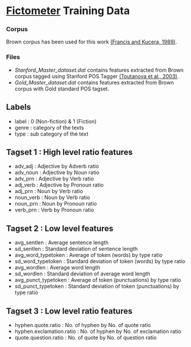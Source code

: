 # [Fictometer](http://fictometer.com/) Training Data
### Corpus
Brown corpus has been used for this work [(Francis and Kucera, 1989)](https://books.google.co.in/books?id=JG_3nQEACAAJ).
### Files
- *Stanford_Master_dataset.dat* contains features extracted from Brown corpus tagged using Stanford POS Tagger [(Toutanova et al., 2003)](https://nlp.stanford.edu/software/tagger.shtml).
- *Gold_Master_dataset.dat* contains features extracted from Brown corpus with Gold standard POS tagset.
## Labels
- label : 0 (Non-fiction) & 1 (Fiction)
- genre : category of the texts
- type : sub category of the text
## Tagset 1 : High level ratio features 
- adv_adj : Adjective by Adverb ratio
- adv_noun : Adjective by Noun ratio
- adv_prn : Adjective by Verb ratio
- adj_verb : Adjective by Pronoun ratio
- adj_prn : Noun by Verb ratio
- noun_verb : Noun by Verb ratio
- noun_prn : Noun by Pronoun ratio
- verb_prn : Verb by Pronoun ratio

## Tagset 2 : Low level features
- avg_sentlen : Average sentence length
- sd_sentlen : Standard deviation of sentence length
- avg_word_typetoken : Average of token (words) by type ratio
- sd_word_typetoken : Standard deviation of token (words) by type ratio
- avg_wordlen : Average word length
- sd_wordlen : Standard deviation of average word length
- avg_punct_typetoken : Average of token (punctuations) by type ratio
- sd_punct_typetoken : Standard deviation of token (punctuations) by type ratio

## Tagset 3 : Low level ratio features
- hyphen.quote.ratio : No. of hyphen by No. of quote ratio
- hyphen.exclamation.ratio : No. of hyphen by No. of exclamation ratio
- quote.question.ratio : No. of quote by No. of question ratio




